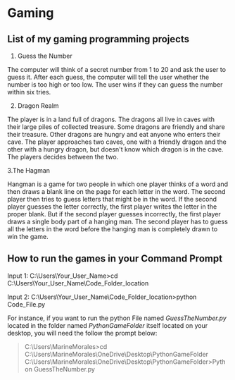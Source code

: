 # Gaming

## List of my gaming programming projects

1. Guess the Number

The computer will think of a secret number from 1 to 20 and ask the user to guess it.  After each guess, the computer will tell the user whether the number is too high or too low. The user wins if they can guess the number within six tries.

2. Dragon Realm

The player is in a land full of dragons. The dragons all live in caves with their large piles of collected treasure. Some dragons are friendly and share their treasure. Other dragons are hungry and eat anyone who enters their cave. The player approaches two caves, one with a friendly dragon and the other with a hungry dragon, but doesn't know which dragon is in the cave. The players decides between the two.

3.The Hagman

Hangman is a game for two people in which one player thinks of a word and then draws a blank line on the page for each letter in the word.
The second player then tries to guess letters that might be in the word.
If the second player guesses the letter correctly, the first player writes the letter in the proper blank.
But if the second player guesses incorrectly, the first player draws a single body part of a hanging man.
The second player has to guess all the letters in the word before the hanging man is completely drawn to win the game.

## How to run the games in your Command Prompt

Input 1: C:\Users\Your_User_Name>cd C:\Users\Your_User_Name\Code_Folder_location

Input 2: C:\Users\Your_User_Name\Code_Folder_location>python Code_File.py 

For instance, if you want to run the python File named *GuessTheNumber.py* located in the folder named *PythonGameFolder* itself located on your desktop, you will need the follow the prompt below:

>C:\Users\MarineMorales>cd C:\Users\MarineMorales\OneDrive\Desktop\PythonGameFolder
>C:\Users\MarineMorales\OneDrive\Desktop\PythonGameFolder>Python GuessTheNumber.py
